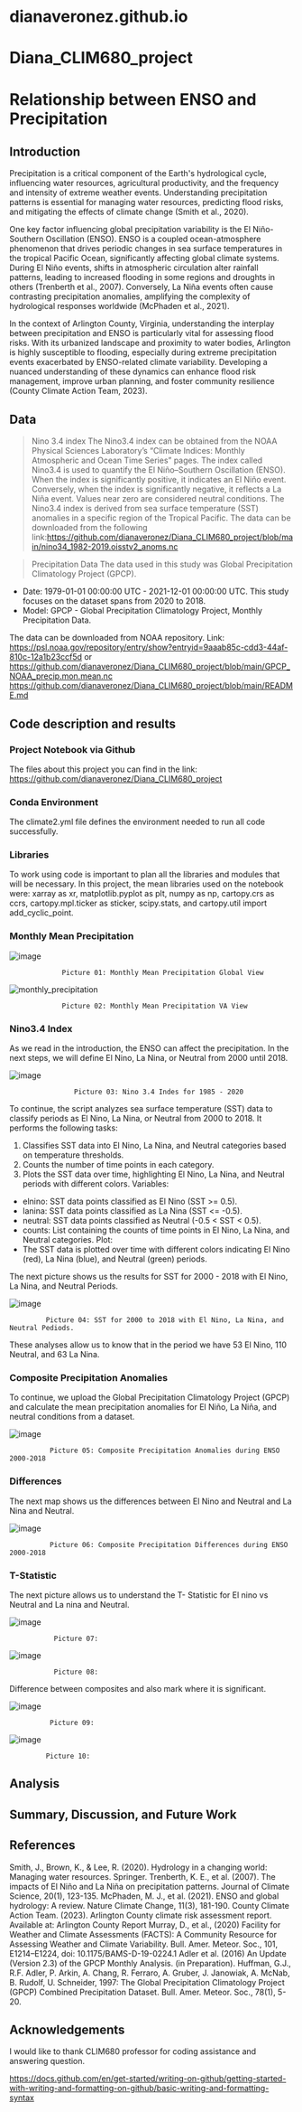 # dianaveronez.github.io
# Diana_CLIM680_project

#  Relationship between ENSO and Precipitation

## Introduction
Precipitation is a critical component of the Earth's hydrological cycle, influencing water resources, agricultural productivity, and the frequency and intensity of extreme weather events. Understanding precipitation patterns is essential for managing water resources, predicting flood risks, and mitigating the effects of climate change (Smith et al., 2020).

One key factor influencing global precipitation variability is the El Niño-Southern Oscillation (ENSO). ENSO is a coupled ocean-atmosphere phenomenon that drives periodic changes in sea surface temperatures in the tropical Pacific Ocean, significantly affecting global climate systems. During El Niño events, shifts in atmospheric circulation alter rainfall patterns, leading to increased flooding in some regions and droughts in others (Trenberth et al., 2007). Conversely, La Niña events often cause contrasting precipitation anomalies, amplifying the complexity of hydrological responses worldwide (McPhaden et al., 2021).

In the context of Arlington County, Virginia, understanding the interplay between precipitation and ENSO is particularly vital for assessing flood risks. With its urbanized landscape and proximity to water bodies, Arlington is highly susceptible to flooding, especially during extreme precipitation events exacerbated by ENSO-related climate variability. Developing a nuanced understanding of these dynamics can enhance flood risk management, improve urban planning, and foster community resilience (County Climate Action Team, 2023).

## Data
> Nino 3.4 index
The Nino3.4 index can be obtained from the NOAA Physical Sciences Laboratory’s “Climate Indices: Monthly Atmospheric and Ocean Time Series” pages.
The index called Nino3.4 is used to quantify the El Niño–Southern Oscillation (ENSO). When the index is significantly positive, it indicates an El Niño event. Conversely, when the index is significantly negative, it reflects a La Niña event. Values near zero are considered neutral conditions.
The Nino3.4 index is derived from sea surface temperature (SST) anomalies in a specific region of the Tropical Pacific.
The data can be downloaded from the following link:https://github.com/dianaveronez/Diana_CLIM680_project/blob/main/nino34_1982-2019.oisstv2_anoms.nc
   
> Precipitation Data
The data used in this study was Global Precipitation Climatology Project (GPCP).
- Date: 	1979-01-01 00:00:00 UTC - 2021-12-01 00:00:00 UTC. This study focuses on the dataset spans from 2020 to 2018.
- Model:	GPCP - Global Precipitation Climatology Project,  Monthly Precipitation Data.

The data can be downloaded from NOAA repository. Link: https://psl.noaa.gov/repository/entry/show?entryid=9aaab85c-cdd3-44af-810c-12a1b23ccf5d or https://github.com/dianaveronez/Diana_CLIM680_project/blob/main/GPCP_NOAA_precip.mon.mean.nc
https://github.com/dianaveronez/Diana_CLIM680_project/blob/main/README.md

## Code description and results

### Project Notebook via Github
The files about this project you can find in the link: https://github.com/dianaveronez/Diana_CLIM680_project

### Conda Environment
The climate2.yml file defines the environment needed to run all code successfully.

### Libraries
 To work using code is important to plan all the libraries and modules that will be necessary. In this project, the mean libraries used on the notebook were: xarray as xr, matplotlib.pyplot as plt, numpy as np, cartopy.crs as ccrs, cartopy.mpl.ticker as sticker, scipy.stats, and cartopy.util import add_cyclic_point.

 ### Monthly Mean Precipitation  
 
   ![image](https://github.com/user-attachments/assets/f67667a9-0c88-492a-9132-326900bc3610)

                 Picture 01: Monthly Mean Precipitation Global View

 ![monthly_precipitation](https://github.com/user-attachments/assets/52d176e3-a4ae-4ddf-ba26-1948356b2ce7)

                 Picture 02: Monthly Mean Precipitation VA View

 
###  Nino3.4 Index
As we read in the introduction, the ENSO can affect the precipitation.
In the next steps, we will define El Nino, La Nina, or Neutral from 2000 until 2018.

 
![image](https://github.com/user-attachments/assets/14589062-189b-44b9-ab5e-a2b75d984184)


                    Picture 03: Nino 3.4 Indes for 1985 - 2020

To continue, the script analyzes sea surface temperature (SST) data to classify periods as El Nino, La Nina, or Neutral from 2000 to 2018. It performs the following tasks:
1. Classifies SST data into El Nino, La Nina, and Neutral categories based on temperature thresholds.
2. Counts the number of time points in each category.
3. Plots the SST data over time, highlighting El Nino, La Nina, and Neutral periods with different colors.
Variables:
- elnino: SST data points classified as El Nino (SST >= 0.5).
- lanina: SST data points classified as La Nina (SST <= -0.5).
- neutral: SST data points classified as Neutral (-0.5 < SST < 0.5).
- counts: List containing the counts of time points in El Nino, La Nina, and Neutral categories.
Plot:
- The SST data is plotted over time with different colors indicating El Nino (red), La Nina (blue), and Neutral (green) periods.

The next picture shows us the results for SST for 2000 - 2018 with El Nino, La Nina, and Neutral Periods.


  ![image](https://github.com/user-attachments/assets/f701136c-445b-4293-a587-c49a27f27c1a)
 
             Picture 04: SST for 2000 to 2018 with El Nino, La Nina, and Neutral Pediods.

These analyses allow us to know that in the period we have 53 El Nino, 110 Neutral, and 63 La Nina.

### Composite Precipitation Anomalies
To continue, we upload the Global Precipitation Climatology Project (GPCP) and calculate the mean precipitation anomalies for El Niño, La Niña, and neutral conditions from a dataset.

![image](https://github.com/user-attachments/assets/069bbcbe-36f6-4c55-a793-6cd207489c43)

              Picture 05: Composite Precipitation Anomalies during ENSO 2000-2018

### Differences
The next map shows us the differences between El Nino and Neutral and La Nina and Neutral.

![image](https://github.com/user-attachments/assets/286da412-c0c1-4f51-8d55-42440f8ccc7f)

              Picture 06: Composite Precipitation Differences during ENSO 2000-2018

### T-Statistic

The next picture allows us to understand the T- Statistic for El nino vs Neutral and La nina and Neutral.

![image](https://github.com/user-attachments/assets/c4820e91-7891-4e34-bfd7-2b9074a02da9)

               Picture 07:

![image](https://github.com/user-attachments/assets/75906a2f-e62a-4014-b813-617f09dbaa91)

               Picture 08:

Difference between composites and also mark where it is significant.

![image](https://github.com/user-attachments/assets/f6979cbc-0fa1-4e16-b351-8cd4f8e11e93)

              Picture 09: 

![image](https://github.com/user-attachments/assets/0b9ceb42-1794-42d0-8c7e-7878669adff8)

             Picture 10: 

##  Analysis
 



## Summary, Discussion, and Future Work

## References
Smith, J., Brown, K., & Lee, R. (2020). Hydrology in a changing world: Managing water resources. Springer.
Trenberth, K. E., et al. (2007). The impacts of El Niño and La Niña on precipitation patterns. Journal of Climate Science, 20(1), 123-135.
McPhaden, M. J., et al. (2021). ENSO and global hydrology: A review. Nature Climate Change, 11(3), 181-190.
County Climate Action Team. (2023). Arlington County climate risk assessment report. Available at: Arlington County Report
Murray, D., et al., (2020) Facility for Weather and Climate Assessments (FACTS): A Community Resource for Assessing Weather and Climate Variability. Bull. Amer. Meteor. Soc., 101, E1214–E1224, doi: 10.1175/BAMS-D-19-0224.1
Adler et al. (2016) An Update (Version 2.3) of the GPCP Monthly Analysis. (in Preparation). Huffman, G.J., R.F. Adler, P. Arkin, A. Chang, R. Ferraro, A. Gruber, J. Janowiak, A. McNab, B. Rudolf, U. Schneider, 1997: The Global Precipitation Climatology Project (GPCP) Combined Precipitation Dataset. Bull. Amer. Meteor. Soc., 78(1), 5-20.

## Acknowledgements
 I would like to thank CLIM680 professor for coding assistance and answering question.


https://docs.github.com/en/get-started/writing-on-github/getting-started-with-writing-and-formatting-on-github/basic-writing-and-formatting-syntax

